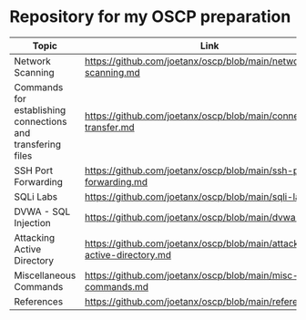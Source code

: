# Repository for my OSCP preparation

|Topic|Link|
|---|---|
|Network Scanning|<https://github.com/joetanx/oscp/blob/main/network-scanning.md>|
|Commands for establishing connections and transfering files|<https://github.com/joetanx/oscp/blob/main/connect-transfer.md>|
|SSH Port Forwarding|<https://github.com/joetanx/oscp/blob/main/ssh-port-forwarding.md>|
|SQLi Labs|<https://github.com/joetanx/oscp/blob/main/sqli-labs.md>|
|DVWA - SQL Injection|<https://github.com/joetanx/oscp/blob/main/dvwa-sqli.md>|
|Attacking Active Directory|<https://github.com/joetanx/oscp/blob/main/attacking-active-directory.md>|
|Miscellaneous Commands|<https://github.com/joetanx/oscp/blob/main/misc-commands.md>|
|References|<https://github.com/joetanx/oscp/blob/main/references.md>|
